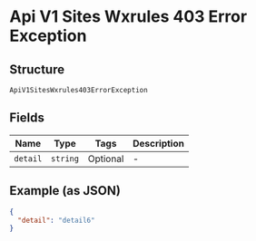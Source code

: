 
# Api V1 Sites Wxrules 403 Error Exception

## Structure

`ApiV1SitesWxrules403ErrorException`

## Fields

| Name | Type | Tags | Description |
|  --- | --- | --- | --- |
| `detail` | `string` | Optional | - |

## Example (as JSON)

```json
{
  "detail": "detail6"
}
```

